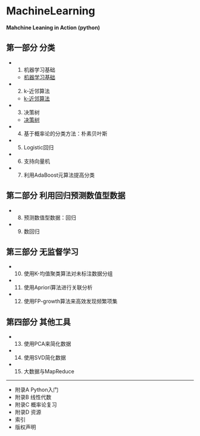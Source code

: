 # MachineLearning

**Mahchine Leaning in Action (python)**

## 第一部分  分类

* 1) 机器学习基础
    * [机器学习基础](./docs/1.机器学习基础.md)
* 2) k-近邻算法
    * [k-近邻算法](./docs/2.k-近邻算法.md)
* 3) 决策树
    * [决策树](./docs/3.决策树.md)
* 4) 基于概率论的分类方法：朴素贝叶斯
* 5) Logistic回归
* 6) 支持向量机
* 7) 利用AdaBoost元算法提高分类

## 第二部分  利用回归预测数值型数据

* 8) 预测数值型数据：回归
* 9) 数回归

## 第三部分  无监督学习

* 10) 使用K-均值聚类算法对未标注数据分组
* 11) 使用Apriori算法进行关联分析
* 12) 使用FP-growth算法来高效发现频繁项集

## 第四部分  其他工具

* 13) 使用PCA来简化数据
* 14) 使用SVD简化数据
* 15) 大数据与MapReduce

* * *

* 附录A Python入门
* 附录B 线性代数
* 附录C 概率论复习
* 附录D 资源
* 索引
* 版权声明
